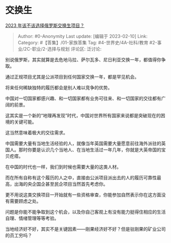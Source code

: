 # 交换生
[2023 年该不该选择俄罗斯交换生项目？](https://www.zhihu.com/question/582500627/answer/2882750366)

> Author: #0-Anonymity
> Last update: [编辑于 2023-02-10]
> Link:
> Category: #【答集】/01-家族答集
> Tag: #4-世界史/4A-社科/教育 #2-事业/2C-职业/2-选择与规划
> 评论区:
> 泛讨论:

别说俄罗斯，其实就算是去危地马拉、萨尔瓦多、尼日利亚交换一年，都值得你争取。

通过正规项目尤其是公派项目到任何国家交换一年，都是罕见机会。

将来任何稀缺独特的履历都会是别人难以竞争的优势。

中国对一切国家都感兴趣、和一切国家都有业务可往来、和一切国家的交往都有广阔的前景。

这其实是一个新的“地理再发现”时代，中国对世界所有国家来说都是突破现在的困境的关键可能。

这当然意味着极大的交往需求。

中国需要大量有当地生活经验的人，就像当年英国需要大量愿意前往海外派驻的英国人。那时你要是认识几个当地人、在当地生活过一年几年，你就是大英帝国的宝贝疙瘩。

在中国的时代也一样，我们到时候也需要大量的这类人材。

而在所有自称有这个履历的人之中，直接由公派项目派出去的人的履历可靠性最高，出海的央企国企甚至民企项目当然首先考虑你。

更不用说这类交换项目一开始就有一些资格审查，你能参加自然表示你在这方面没有需要顾虑之处。

问题是你能不能争取到这个机会，以及你自己客观上有没有能力挺得住相应的生活自理、情绪管理等等考验。

当地经济好不好，其实不是关键因素——刚果经济好不好？但是驻刚果的矿业公司的员工穷吗？
